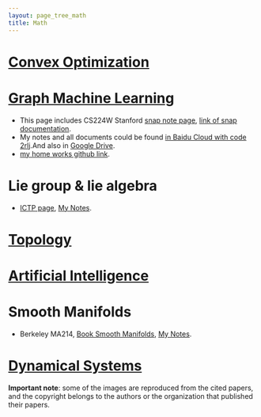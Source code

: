 ```yaml
---
layout: page_tree_math
title: Math
---
```


# [Convex Optimization](/Math/ConvexOptimization/)

# [Graph Machine Learning](https://gnn-learning.readthedocs.io/en/latest/)

* This page includes CS224W Stanford [snap note page](https://snap-stanford.github.io/cs224w-notes/), [link of snap documentation](http://snap.stanford.edu/snappy/doc/reference/index-ref.html).
* My notes and all documents could be found [in Baidu Cloud with code 2rlj](https://pan.baidu.com/s/18EdD8mdlIdNxADFGrmUM-w).And also in [Google Drive](https://drive.google.com/drive/folders/1woawoP5ZWkK4pktWyw_W1SeWntqYrzR9?usp=sharing).
* [my home works github link](https://github.com/gggliuye/VIO/tree/2df94600513dd79f6badafdcb498e292bc360fcf/MachineLearningWithGraph/HWs).


# Lie group & lie algebra

* [ICTP page](http://www.ictp.tv/diploma/search10-11.php?activityid=HEP&course=Lie_Groups_and_Lie_Algebras), [My Notes](https://drive.google.com/file/d/1x74xSo8wvkoapK1O17IzUU7pXugcAo22/view?usp=sharing).

# [Topology](/Math/topology)

# [Artificial Intelligence](/Math/ai/00index)

# Smooth Manifolds

* Berkeley MA214, [Book Smooth Manifolds](https://math.berkeley.edu/~jchaidez/materials/reu/lee_smooth_manifolds.pdf), [My Notes](https://drive.google.com/drive/folders/1KE0TUxWXaeIlvXJ7faiJi4rmUDG_W4Vc?usp=sharing).

# [Dynamical Systems](/Math/NDS)

<p/><p/>

**Important note**: some of the images are reproduced from the cited papers, and the copyright belongs to the authors or the organization that published their papers.

<script>
window.addEventListener('load', event => {
  activate_togglers();
});
</script>
